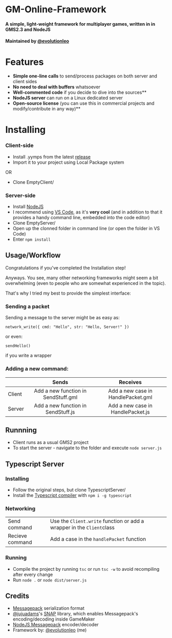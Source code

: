 # GM-Online-Framework
#### A simple, light-weight framework for multiplayer games, written in in GMS2.3 and NodeJS
#### Maintained by [@evolutionleo](https://github.com/evolutionleo)
# Features
- **Simple one-line calls** to send/process packages on both server and client sides
- **No need to deal with buffers** whatsoever
- **Well-commented code** if you decide to dive into the sources**
- **NodeJS server** can run on a Linux dedicated server
- **Open-source license** (you can use this in commercial projects and modify/contribute in any way)**
# Installing
### Client-side
- Install .yymps from the latest [release](https://github.com/evolutionleo/GM-Online-Framework/releases)
- Import it to your project using Local Package system

 OR
- Clone EmptyClient/
### Server-side
- Install [NodeJS](https://nodejs.org/en/)
- I recommend using [VS Code](https://code.visualstudio.com/), as it's **very cool** (and in addition to that it provides a handy command line, embedded into the code editor)
- Clone EmptyServer/
- Open up the clonned folder in command line (or open the folder in VS Code)
- Enter `npm install`

## Usage/Workflow
Congratulations if you've completed the Installation step!

Anyways. You see, many other networking frameworks might seem a bit overwhelming (even to people who are somewhat experienced in the topic).

That's why I tried my best to provide the simplest interface:
### Sending a packet
Sending a message to the server might be as easy as:
```gml
network_write({ cmd: "Hello", str: "Hello, Server!" })
```
or even:
```gml
sendHello()
```
if you write a wrapper

### Adding a new command:

|        | Sends | Receives |
|--------|:-------:|:----------:|
| Client | Add a new function in SendStuff.gml| Add a new case in HandlePacket.gml |
| Server | Add a new function in SendStuff.js | Add a new case in HandlePacket.js |

## Runnning
- Client runs as a usual GMS2 project
- To start the server - navigate to the folder and execute `node server.js`

## Typescript Server
### Installing
- Follow the original steps, but clone TypescriptServer/ 
- Install the [Typescript compiler](https://www.typescriptlang.org/) with `npm i -g typescript`

### Networking

| | |
--------|------------
| Send command | Use the `Client.write` function or add a wrapper in the `Client`class |
| Recieve command | Add a case in the `handlePacket` function |

### Running
- Compile the project by running `tsc` or run `tsc -w` to avoid recompiling after every change
- Run `node .` or `node dist/server.js`
  

## Credits
- [Messagepack](https://msgpack.org/) serialization format 
- [@jujuadams](https://github.com/jujuadams)'s [SNAP](https://github.com/jujuadams/snap) library, which enables Messagepack's encoding/decoding inside GameMaker
- [NodeJS Messagepack](https://github.com/msgpack/msgpack) encoder/decoder
- Framework by: [@evolutionleo](https://github.com/evolutionleo) (me)
